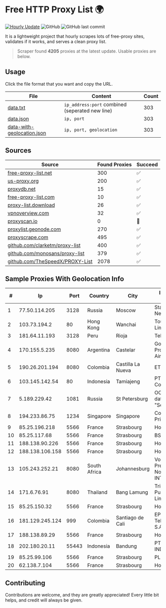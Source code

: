 
# Free HTTP Proxy List 🌍

[![Hourly Update](https://github.com/mertguvencli/http-proxy-list/actions/workflows/main.yml/badge.svg?branch=main)](https://github.com/mertguvencli/http-proxy-list/actions/workflows/main.yml)
![GitHub](https://img.shields.io/github/license/mertguvencli/http-proxy-list)
![GitHub last commit](https://img.shields.io/github/last-commit/mertguvencli/http-proxy-list)

It is a lightweight project that hourly scrapes lots of free-proxy sites, validates if it works, and serves a clean proxy list.


> Scraper found **4205** proxies at the latest update. Usable proxies are below.

## Usage

Click the file format that you want and copy the URL.


|File|Content|Count|
|----|-------|-----|
|[data.txt](https://raw.githubusercontent.com/mertguvencli/http-proxy-list/main/proxy-list/data.txt)|`ip_address:port` combined (seperated new line)|303|
|[data.json](https://raw.githubusercontent.com/mertguvencli/http-proxy-list/main/proxy-list/data.json)|`ip, port`|303|
|[data-with-geolocation.json](https://raw.githubusercontent.com/mertguvencli/http-proxy-list/main/proxy-list/data-with-geolocation.json)|`ip, port, geolocation`|303|

## Sources

|Source|Found Proxies|Succeed|
|------|-------------|-------|
|[free-proxy-list.net](https://free-proxy-list.net)|300|✅|
|[us-proxy.org](https://www.us-proxy.org)|200|✅|
|[proxydb.net](http://proxydb.net)|15|✅|
|[free-proxy-list.com](https://free-proxy-list.com/?page=&port=&type%5B%5D=http&type%5B%5D=https&up_time=0&search=Search)|10|✅|
|[proxy-list.download](https://www.proxy-list.download/HTTP)|26|✅|
|[vpnoverview.com](https://vpnoverview.com/privacy/anonymous-browsing/free-proxy-servers)|32|✅|
|[proxyscan.io](https://www.proxyscan.io)|0|🚫|
|[proxylist.geonode.com](https://proxylist.geonode.com/api/proxy-list?limit=300&page=1&sort_by=lastChecked&sort_type=desc&protocols=http,https)|270|✅|
|[proxyscrape.com](https://api.proxyscrape.com/v2/?request=displayproxies&protocol=http&timeout=10000&country=all&ssl=all&anonymity=all)|495|✅|
|[github.com/clarketm/proxy-list](https://raw.githubusercontent.com/clarketm/proxy-list/master/proxy-list-raw.txt)|400|✅|
|[github.com/monosans/proxy-list](https://raw.githubusercontent.com/monosans/proxy-list/main/proxies/http.txt)|379|✅|
|[github.com/TheSpeedX/PROXY-List](https://raw.githubusercontent.com/TheSpeedX/PROXY-List/master/http.txt)|2078|✅|


## Sample Proxies With Geolocation Info

|#|Ip|Port|Country|City|Internet Service Provider|
|-|--|----|-------|----|-------------------------|
|1|77.50.114.205|3128|Russia|Moscow|StarLink Telecom Network|
|2|103.73.194.2|80|Hong Kong|Wanchai|TouchPal HK Co., Limited|
|3|181.64.11.193|3128|Peru|Rioja|Telefonica del Peru|
|4|170.155.5.235|8080|Argentina|Castelar|Gobernacion de la Provincia de Buenos Aires|
|5|190.26.201.194|8080|Colombia|Castilla La Nueva|ETB - Colombia|
|6|103.145.142.54|80|Indonesia|Tamiajeng|PT. Indonesia Comnets Plus|
|7|5.189.229.42|1081|Russia|St Petersburg|OOO "Network of data-centers "Selectel"|
|8|194.233.86.75|1234|Singapore|Singapore|Contabo Asia Private Limited|
|9|85.25.196.218|5566|France|Strasbourg|Host Europe GmbH|
|10|85.25.117.68|5566|France|Strasbourg|BSB-SERVICE|
|11|188.138.90.226|5566|France|Strasbourg|Host Europe GmbH|
|12|188.138.106.158|5566|France|Strasbourg|Host Europe GmbH|
|13|105.243.252.21|8080|South Africa|Johannesburg|Vodacom UMTS Pretoria Silverton North Gauteng INTERNET APN|
|14|171.6.76.91|8080|Thailand|Bang Lamung|Triple T Broadband Public Company Limited|
|15|85.25.150.32|5566|France|Strasbourg|Host Europe GmbH|
|16|181.129.245.124|999|Colombia|Santiago de Cali|EPM Telecomunicaciones S.A. E.S.P.|
|17|188.138.89.29|5566|France|Strasbourg|Host Europe GmbH|
|18|202.180.20.11|55443|Indonesia|Bandung|PT. HIPERNET INDODATA|
|19|85.25.99.106|5566|France|Strasbourg|PLUSSERVER|
|20|62.138.7.104|5566|France|Strasbourg|Host Europe Group|



## Contributing

Contributions are welcome, and they are greatly appreciated! Every
little bit helps, and credit will always be given.

